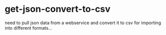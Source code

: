 get-json-convert-to-csv
=======================

need to pull json data from a webservice and convert it to csv for importing into different formats...
